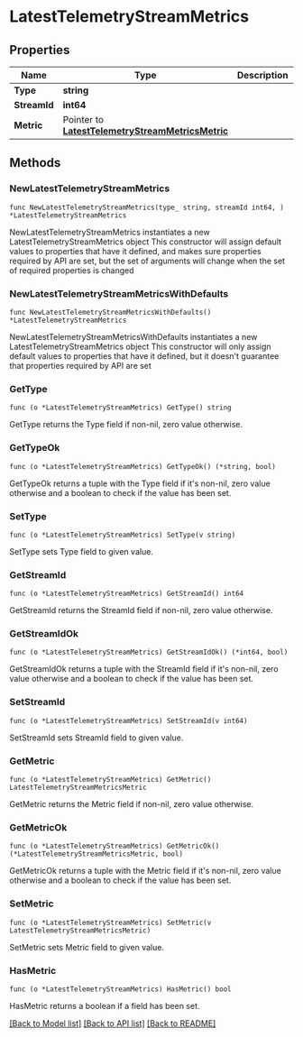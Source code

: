 # LatestTelemetryStreamMetrics

## Properties

Name | Type | Description | Notes
------------ | ------------- | ------------- | -------------
**Type** | **string** |  | 
**StreamId** | **int64** |  | 
**Metric** | Pointer to [**LatestTelemetryStreamMetricsMetric**](LatestTelemetryStreamMetricsMetric.md) |  | [optional] 

## Methods

### NewLatestTelemetryStreamMetrics

`func NewLatestTelemetryStreamMetrics(type_ string, streamId int64, ) *LatestTelemetryStreamMetrics`

NewLatestTelemetryStreamMetrics instantiates a new LatestTelemetryStreamMetrics object
This constructor will assign default values to properties that have it defined,
and makes sure properties required by API are set, but the set of arguments
will change when the set of required properties is changed

### NewLatestTelemetryStreamMetricsWithDefaults

`func NewLatestTelemetryStreamMetricsWithDefaults() *LatestTelemetryStreamMetrics`

NewLatestTelemetryStreamMetricsWithDefaults instantiates a new LatestTelemetryStreamMetrics object
This constructor will only assign default values to properties that have it defined,
but it doesn't guarantee that properties required by API are set

### GetType

`func (o *LatestTelemetryStreamMetrics) GetType() string`

GetType returns the Type field if non-nil, zero value otherwise.

### GetTypeOk

`func (o *LatestTelemetryStreamMetrics) GetTypeOk() (*string, bool)`

GetTypeOk returns a tuple with the Type field if it's non-nil, zero value otherwise
and a boolean to check if the value has been set.

### SetType

`func (o *LatestTelemetryStreamMetrics) SetType(v string)`

SetType sets Type field to given value.


### GetStreamId

`func (o *LatestTelemetryStreamMetrics) GetStreamId() int64`

GetStreamId returns the StreamId field if non-nil, zero value otherwise.

### GetStreamIdOk

`func (o *LatestTelemetryStreamMetrics) GetStreamIdOk() (*int64, bool)`

GetStreamIdOk returns a tuple with the StreamId field if it's non-nil, zero value otherwise
and a boolean to check if the value has been set.

### SetStreamId

`func (o *LatestTelemetryStreamMetrics) SetStreamId(v int64)`

SetStreamId sets StreamId field to given value.


### GetMetric

`func (o *LatestTelemetryStreamMetrics) GetMetric() LatestTelemetryStreamMetricsMetric`

GetMetric returns the Metric field if non-nil, zero value otherwise.

### GetMetricOk

`func (o *LatestTelemetryStreamMetrics) GetMetricOk() (*LatestTelemetryStreamMetricsMetric, bool)`

GetMetricOk returns a tuple with the Metric field if it's non-nil, zero value otherwise
and a boolean to check if the value has been set.

### SetMetric

`func (o *LatestTelemetryStreamMetrics) SetMetric(v LatestTelemetryStreamMetricsMetric)`

SetMetric sets Metric field to given value.

### HasMetric

`func (o *LatestTelemetryStreamMetrics) HasMetric() bool`

HasMetric returns a boolean if a field has been set.


[[Back to Model list]](../README.md#documentation-for-models) [[Back to API list]](../README.md#documentation-for-api-endpoints) [[Back to README]](../README.md)


